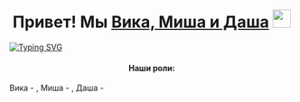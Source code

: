 <h1 align="center">Привет! Мы <a href="https://daniilshat.ru/" target="_blank">Вика, Миша и Даша</a> 
<img src="https://github.com/blackcater/blackcater/raw/main/images/Hi.gif" height="32"/></h1>
<a href="https://git.io/typing-svg"><img src="https://readme-typing-svg.herokuapp.com?font=Fira+Code&weight=1000&duration=10000&pause=1&color=2A20FF&background=FFFFFF00&center=true&vCenter=true&width=500&height=80&lines=%D0%A1%D1%82%D1%83%D0%B4%D0%B5%D0%BD%D1%82%D1%8B+%D0%98%D0%A2-15%2C16" alt="Typing SVG" /></a>
<h4 align="center">Наши роли:</h4> Вика - , Миша - , Даша - 

